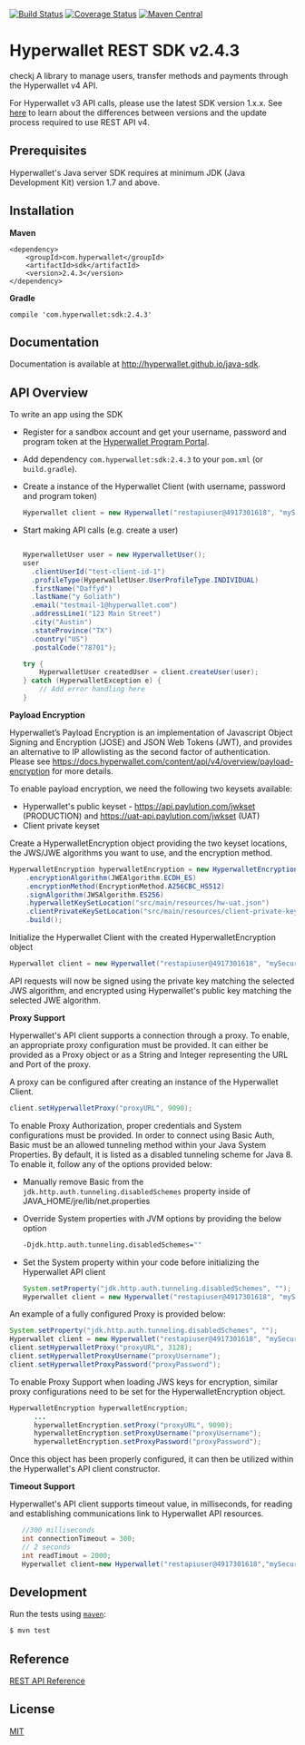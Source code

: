 [![Build Status](https://travis-ci.org/hyperwallet/java-sdk.png?branch=master)](https://travis-ci.org/hyperwallet/java-sdk)
[![Coverage Status](https://coveralls.io/repos/github/hyperwallet/java-sdk/badge.svg?branch=master)](https://coveralls.io/github/hyperwallet/java-sdk?branch=master)
[![Maven Central](https://img.shields.io/maven-central/v/com.hyperwallet/sdk.svg)]()

Hyperwallet REST SDK v2.4.3
===========================
checkj
A library to manage users, transfer methods and payments through the Hyperwallet v4 API.

For Hyperwallet v3 API calls, please use the latest SDK version 1.x.x. See [here](https://docs.hyperwallet.com/content/updates/v1/rest-api-v4) to learn
about the differences between versions and the update process required to use REST API v4.

Prerequisites
------------

Hyperwallet's Java server SDK requires at minimum JDK (Java Development Kit) version 1.7 and above.

Installation
------------

**Maven**
```
<dependency>
    <groupId>com.hyperwallet</groupId>
    <artifactId>sdk</artifactId>
    <version>2.4.3</version>
</dependency>
```

**Gradle**
```
compile 'com.hyperwallet:sdk:2.4.3'
```

Documentation
-------------

Documentation is available at http://hyperwallet.github.io/java-sdk.


API Overview
------------

To write an app using the SDK

* Register for a sandbox account and get your username, password and program token at the [Hyperwallet Program Portal](https://portal.hyperwallet.com).

* Add dependency `com.hyperwallet:sdk:2.4.3` to your `pom.xml` (or `build.gradle`).


* Create a instance of the Hyperwallet Client (with username, password and program token)
  ```java
  Hyperwallet client = new Hyperwallet("restapiuser@4917301618", "mySecurePassword!", "prg-645fc30d-83ed-476c-a412-32c82738a20e");
  ```
* Start making API calls (e.g. create a user)
  ```java

  HyperwalletUser user = new HyperwalletUser();
  user
    .clientUserId("test-client-id-1")
    .profileType(HyperwalletUser.UserProfileType.INDIVIDUAL)
    .firstName("Daffyd")
    .lastName("y Goliath")
    .email("testmail-1@hyperwallet.com")
    .addressLine1("123 Main Street")
    .city("Austin")
    .stateProvince("TX")
    .country("US")
    .postalCode("78701");

  try {
      HyperwalletUser createdUser = client.createUser(user);
  } catch (HyperwalletException e) {
      // Add error handling here
  }
  ```

**Payload Encryption**

Hyperwallet’s Payload Encryption is an implementation of Javascript Object Signing and Encryption (JOSE) and JSON Web Tokens (JWT), and provides an alternative to IP allowlisting as the second factor of authentication. Please see https://docs.hyperwallet.com/content/api/v4/overview/payload-encryption for more details.

To enable payload encryption, we need the following two keysets available:
* Hyperwallet's public keyset - https://api.paylution.com/jwkset (PRODUCTION) and https://uat-api.paylution.com/jwkset (UAT)
* Client private keyset

Create a HyperwalletEncryption object providing the two keyset locations, the JWS/JWE algorithms you want to use, and the encryption method.
  ```java
  HyperwalletEncryption hyperwalletEncryption = new HyperwalletEncryptionBuilder()
      .encryptionAlgorithm(JWEAlgorithm.ECDH_ES)
      .encryptionMethod(EncryptionMethod.A256CBC_HS512)
      .signAlgorithm(JWSAlgorithm.ES256)
      .hyperwalletKeySetLocation("src/main/resources/hw-uat.json")
      .clientPrivateKeySetLocation("src/main/resources/client-private-keyset.json")
      .build();
  ```
Initialize the Hyperwallet Client with the created HyperwalletEncryption object
  ```java
  Hyperwallet client = new Hyperwallet("restapiuser@4917301618", "mySecurePassword!", "prg-645fc30d-83ed-476c-a412-32c82738a20e", hyperwalletEncryption);  
  ```
API requests will now be signed using the private key matching the selected JWS algorithm, and encrypted using Hyperwallet's public key matching the selected JWE algorithm.


**Proxy Support**

Hyperwallet's API client supports a connection through a proxy. To enable, an appropriate proxy configuration must be provided. It can either be provided as a Proxy object or as a String and Integer representing the URL and Port of the proxy.

A proxy can be configured after creating an instance of the Hyperwallet Client.
  ```java
  client.setHyperwalletProxy("proxyURL", 9090);
  ```


To enable Proxy Authorization, proper credentials and System configurations must be provided. In order to connect using Basic Auth, Basic must be an allowed tunneling method within your Java System Properties. By default, it is listed as a disabled tunneling scheme for Java 8. To enable it, follow any of the options provided below:

* Manually remove Basic from the `jdk.http.auth.tunneling.disabledSchemes` property inside of JAVA_HOME/jre/lib/net.properties
* Override System properties with JVM options by providing the below option
  ```bash
  -Djdk.http.auth.tunneling.disabledSchemes=""
  ```
* Set the System property within your code before initializing the Hyperwallet API client

  ```java
  System.setProperty("jdk.http.auth.tunneling.disabledSchemes", "");
  Hyperwallet client = new Hyperwallet("restapiuser@4917301618", "mySecurePassword!", "prg-645fc30d-83ed-476c-a412-32c82738a20e");
  ```

An example of a fully configured Proxy is provided below:

  ```java
  System.setProperty("jdk.http.auth.tunneling.disabledSchemes", "");
  Hyperwallet client = new Hyperwallet("restapiuser@4917301618", "mySecurePassword!", "prg-645fc30d-83ed-476c-a412-32c82738a20e");
  client.setHyperwalletProxy("proxyURL", 3128);
  client.setHyperwalletProxyUsername("proxyUsername");
  client.setHyperwalletProxyPassword("proxyPassword");
  ```

To enable Proxy Support when loading JWS keys for encryption, similar proxy configurations need to be set for the HyperwalletEncryption object.

  ```java
HyperwalletEncryption hyperwalletEncryption;
        ...
        hyperwalletEncryption.setProxy("proxyURL", 9090);
        hyperwalletEncryption.setProxyUsername("proxyUsername");
        hyperwalletEncryption.setProxyPassword("proxyPassword");
  ```

Once this object has been properly configured, it can then be utilized within the Hyperwallet's API client constructor.

**Timeout Support**

Hyperwallet's API client supports timeout value, in milliseconds, for reading and establishing communications link to Hyperwallet API resources.

  ```java
     //300 milliseconds
     int connectionTimeout = 300;
     // 2 seconds  
     int readTimout = 2000;
     Hyperwallet client=new Hyperwallet("restapiuser@4917301618","mySecurePassword!","prg-645fc30d-83ed-476c-a412-32c82738a20e",connectionTimeout,readTimout);
  ```

Development
-----------

Run the tests using [`maven`](https://maven.apache.org/):

```bash
$ mvn test
```

Reference
---------

[REST API Reference](https://sandbox.hyperwallet.com/developer-portal/#/docs)


License
-------

[MIT](https://raw.githubusercontent.com/hyperwallet/java-sdk/master/LICENSE)
